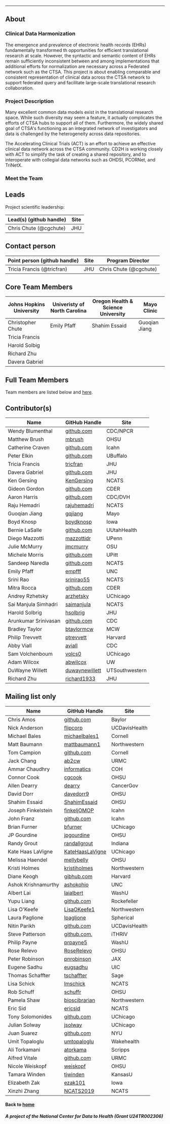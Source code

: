 ---
## About

### Clinical Data Harmonization

The emergence and prevalence of electronic health records (EHRs)  fundamentally transformed th opportunities   for efficient translational research at scale. However, the syntactic and semantic content of EHRs remain sufficiently inconsistent between and among implementations that additional efforts for normalization are necessary across a Federated network such as the CTSA. This project is about enabling comparable and consistent representation of clinical data across the CTSA network to support federated query and facilitate large-scale translational research collaboration. 

### Project Description

Many excellent common data models exist in the translational research space. While such diversity may seem a feature, it actually complicates the efforts of CTSA hubs to support all of them. Furthermore, the widely shared goal of CTSA's functioning as an integrated network of investigators and data is challenged by the heterogeneity across data repositories.

The Accelerating Clinical Trials (ACT) is an effort to achieve an effective clinical data network across the CTSA community.  CD2H is working closely with ACT to simplify the task of creating a shared repository, and to interoperate with collegial data networks such as OHDSI, PCORNet, and TriNetX.

### Meet the Team

## Leads 

Project scientific leadership: 

| Lead(s) (github handle) | Site |
| ---------- | -------------- |
| Chris Chute (@cgchute) | JHU |

## Contact person

| Point person (github handle) | Site | Program Director |
| ---------- | -------------- | --------------- |
| Tricia Francis (@tricfran) | JHU | Chris Chute (@cgchute) |

## Core Team Members

| Johns Hopkins University | Univeristy of North Carolina | Oregon Health & Science University | Mayo Clinic |
| ---------- | -------------- | ------------------------- | -------------- |
| Christopher Chute |	Emily Pfaff | Shahim Essaid | Guoqian Jiang |
| Tricia Francis | | | |	
| Harold Solbig	 | | | |	
| Richard Zhu  | | | |		
| Davera Gabriel  | | | |			

## Full Team Members 

Team members are listed below and [here](https://github.com/data2health/data-harmonization/blob/master/team.md).

## Contributor(s)

| Name | GitHub Handle | Site |
| --- | --- | --- |
| Wendy Blumenthal | [github.com](http://github.com) | CDC/NPCR |
| Matthew Brush | [mbrush](http://github.com/mbrush) | OHSU |
| Catherine  Craven | [github.com](http://github.com) | Icahn |
| Peter Elkin | [github.com](http://github.com) | UBuffalo |
| Tricia Francis | [tricfran](http://github.com/tricfran) | JHU |
| Davera Gabriel | [github.com](http://github.com) | JHU |
| Ken Gersing | [KenGersing](https://github.com/KenGersing) | NCATS |
| Gideon Gordon | [github.com](http://github.com) | CDER |
| Aaron Harris | [github.com](http://github.com) | CDC/DVH |
| Raju Hemadri | [rajuhemadri](https://github.com/rajuhemadri) | NCATS |
| Guoqian Jiang | [gqjiang](https://github.com/gqjiang) | Mayo |
| Boyd Knosp | [boydknosp](http://github.com/boydknosp) | Iowa |
| Bernie LaSalle | [github.com](http://github.com) | UUtahHealth |
| Diego Mazzotti | [mazzottidr](https://github.com/mazzottidr) | UPenn |
| Julie McMurry | [jmcmurry](http://github.com/jmcmurry) | OSU |
| Michele Morris | [github.com](http://github.com) | UPitt |
| Sandeep Naredla | [github.com](http://github.com) | NCATS |
| Emily Pfaff | [empfff](http://github.com/empfff) | UNC |
| Srini Rao | [srinirao55](http://github.com/srinirao55) | NCATS |
| Mitra Rocca | [github.com](http://github.com) | CDER |
| Andrey Rzhetsky | [arzhetsky](http://github.com/arzhetsky) | UChicago |
| Sai Manjula Simhadri | [saimanjula](https://github.com/saimanjula) | NCATS |
| Harold Solbrig | [hsolbrig](http://github.com/hsolbrig) | JHU |
| Arunkumar Srinivasan | [github.com](http://github.com) | CDC |
| Bradley Taylor | [btaylormcw](https://github.com/btaylormcw) | MCW |
| Philip Trevvett | [ptrevvett](https://github.com/ptrevvett) | Harvard |
| Abby Viall | [aviall](https://github.com/aviall) | CDC |
| Sam Volchenboum | [volcs0](https://github.com/volcs0) | UChicago |
| Adam Wilcox | [abwilcox](http://github.com/abwilcox) | UW |
| DuWayne Willett | [duwaynewillett](https://github.com/duwaynewillett) | UTSouthwestern |
| Richard Zhu | [richard1933](http://github.com) | JHU |

## Mailing list only

Name | GitHub Handle | Site
--- | --- | ---
Chris Amos | [github.com](http://github.com) | Baylor
Nick Anderson | [flipcorp](http://github.com/flipcorp) | UCDavisHealth
Michael Bales | [michaelbales1](http://github.com/michaelbales1) | Cornell
Matt Baumann | [mattbaumann1](http://github.com/mattbaumann1) | Northwestern
Tom Campion | [github.com](http://github.com) | Cornell
Jack Chang | [ab2cw](https://github.com/ab2cw) | URMC
Ammar Chaudhry | [informatics](https://github.com/achaudhry615/informatics) | COH
Connor Cook | [cgcook](https://github.com/cgcook) | OHSU
Allen Dearry | [dearry](https://github.com/dearry) | CancerGov
David Dorr | [davedorr9](http://github.com/davedorr9) | OHSU
Shahim Essaid | [ShahimEssaid](http://github.com/ShahimEssaid) | OHSU
Joseph Finkelstein | [finkeljOMOP](http://github.com/finkeljOMOP) | Icahn
John Franz | [github.com](http://github.com) | Icahn
Brian Furner | [bfurner](https://github.com/bfurner) | UChicago
JP Gourdine | [jpgourdine](https://github.com/jpgourdine) | OHSU
Randy Grout | [randallgrout](https://github.com/randallgrout) | Indiana
Kate Haas LaVigne | [KateHaasLaVigne](https://github.com/KateHaasLaVigne) | UChicago
Melissa Haendel | [mellybelly](http://github.com/mellybelly) | OHSU
Kristi Holmes | [kristiholmes](http://github.com/kristiholmes) | Northwestern
Diane Keogh | [gibhub.com](http://gibhub.com) | Harvard
Ashok Krishnamurthy | [ashokohio](http://github.com/ashokohio) | UNC
Albert Lai | [laialbert](https://github.com/laialbert) | WashU
Yupu Liang | [github.com](http://github.com) | Rockefeller
Lisa O'Keefe | [LisaOKeefe1](https://github.com/LisaOKeefe1) | Northwestern
Laura Paglione | [lpaglione](https://github.com/lpaglione) | Spherical
Nitin Parikh | [github.com](http://github.com) | UCDavisHealth
Steve Patterson | [github.com.](http://github.com.) | iTHRIV
Philip Payne | [prpayne5](http://github.com/prpayne5) | WashU
Rose Relevo | [RoseRelevo](https://github.com/RoseRelevo) | OHSU
Peter Robinson | [pnrobinson](http://github.com/pnrobinson) | JAX
Eugene Sadhu | [eugsadhu](https://github.com/eugsadhu) | UIC
Thomas Schaffter | [tschaffter](https://github.com/tschaffter) | Sage
Lisa Schick | [lmschick](http://github.com/lmschick) | NCATS
Rob Schuff | [schuffr](https://github.com/schuffr) | OHSU
Pamela Shaw | [bioscibrarian](https://github.com/bioscibrarian) | Northwestern
Eric Sid | [ericsid](https://github.com/ericsid) | NCATS
Tony Solomonides | [github.com](http://github.com) | UChicago
Julian Solway | [jsolway](http://github.com/jsolway) | UChicago
Juan Suarez | [github.com](http://github.com) | NYU
Umit Topaloglu | [umtopaloglu](http://GitHub.com/umtopaloglu) | Wakehealth
Ali Torkamani | [atorkama](https://github.com/atorkama) | Scripps
Alfred Vitale | [github.com](http://github.com) | URMC
Nicole Weiskopf | [weiskopf](http://github.com/weiskopf) | OHSU
Tamara Winden | [tjwinden](http://github.com/tjwinden) | KansasU
Elizabeth Zak | [ezak101](https://github.com/ezak101) | Iowa
Xinzhi Zhang | [NCATS2019](https://github.com/NCATS2019) | NCATS


#### Back to [home](https://data2health.github.io/data-harmonization/)

##### A project of the National Center for Data to Health (Grant U24TR002306)
